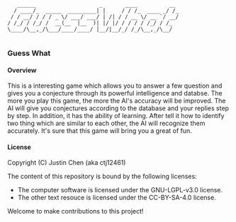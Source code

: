 ```plain
   ______                    _       ____          __ 
  / ____/_  _____  _________| |     / / /_  ____ _/ /_
 / / __/ / / / _ \/ ___/ ___/ | /| / / __ \/ __ `/ __/
/ /_/ / /_/ /  __(__  |__  )| |/ |/ / / / / /_/ / /_  
\____/\__,_/\___/____/____/ |__/|__/_/ /_/\__,_/\__/  
                                                                                                     
```
### Guess What
#### Overview
This is a interesting game which allows you to answer a few question
and gives you a conjecture through its powerful intelligence and databse.
The more you play this game, the more the AI's accuracy will be improved.
The AI will give you conjectures according to the database and your replies
step by step. In addition, it has the ability of learning. After tell it how
to identify two thing which are similar to each other, the AI will recognize
them accurately. It's sure that this game will bring you a great of fun.

#### License
Copyright (C) Justin Chen (aka ctj12461)

The content of this repository is bound by the following licenses:
 - The computer software is licensed under the GNU-LGPL-v3.0 license.
 - The other text resouce is licensed under the CC-BY-SA-4.0 license.

Welcome to make contributions to this project!